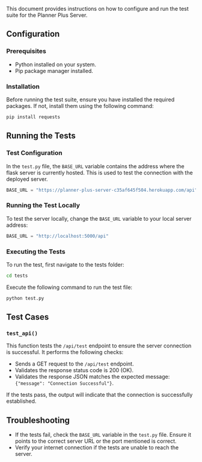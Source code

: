 This document provides instructions on how to configure and run the test suite for the Planner Plus Server.
## Configuration
### Prerequisites
- Python installed on your system.
- Pip package manager installed.
### Installation

Before running the test suite, ensure you have installed the required packages. If not, install them using the following command:

```bash
pip install requests
```


## Running the Tests
### Test Configuration

In the `test.py` file, the `BASE_URL` variable contains the address where the flask server is currently hosted. This is used to test the connection with the deployed server.

```python
BASE_URL = "https://planner-plus-server-c35af645f504.herokuapp.com/api"
```


### Running the Test Locally

To test the server locally, change the `BASE_URL` variable to your local server address:

```python
BASE_URL = "http://localhost:5000/api"
```


### Executing the Tests

To run the test, first navigate to the tests folder:
```bash
cd tests
```
Execute the following command to run the test file:
```bash
python test.py
```


## Test Cases
### `test_api()`

This function tests the `/api/test` endpoint to ensure the server connection is successful. It performs the following checks: 
- Sends a GET request to the `/api/test` endpoint.
- Validates the response status code is 200 (OK). 
- Validates the response JSON matches the expected message: `{"message": "Connection Successful"}`.

If the tests pass, the output will indicate that the connection is successfully established.
## Troubleshooting 
- If the tests fail, check the `BASE_URL` variable in the `test.py` file. Ensure it points to the correct server URL or the port mentioned is correct.
- Verify your internet connection if the tests are unable to reach the server.